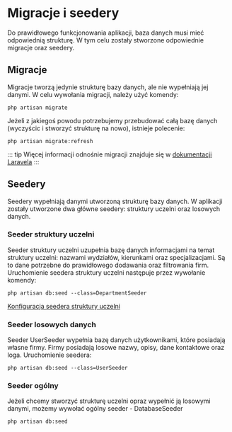 # Migracje i seedery
Do prawidłowego funkcjonowania aplikacji, baza danych musi mieć odpowiednią strukturę. W tym celu zostały stworzone odpowiednie migracje oraz seedery.

## Migracje
Migracje tworzą jedynie strukturę bazy danych, ale nie wypełniają jej danymi. W celu wywołania migracji, należy użyć komendy:
```
php artisan migrate
```

Jeżeli z jakiegoś powodu potrzebujemy przebudować całą bazę danych (wyczyścic i stworzyć strukturę na nowo), istnieje polecenie:
```
php artisan migrate:refresh
```

::: tip
Więcej informacji odnośnie migracji znajduje się w [dokumentacji Laravela](https://laravel.com/docs/9.x/migrations)
:::

## Seedery
Seedery wypełniają danymi utworzoną strukturę bazy danych. W aplikacji zostały utworzone dwa główne seedery: struktury uczelni oraz losowych danych.

### Seeder struktury uczelni
Seeder struktury uczelni uzupełnia bazę danych informacjami na temat struktury uczelni: nazwami wydziałów, kierunkami oraz specjalizacjami. Są to dane potrzebne do prawidłowego dodawania oraz filtrowania firm. Uruchomienie seedera struktury uczelni następuje przez wywołanie komendy:
```
php artisan db:seed --class=DepartmentSeeder
```

[Konfiguracja seedera struktury uczelni](../technical/configure#seeder-struktury-uczelni)

### Seeder losowych danych
Seeder UserSeeder wypełnia bazę danych użytkownikami, które posiadają własne firmy. Firmy posiadają losowe nazwy, opisy, dane kontaktowe oraz loga. Uruchomienie seedera:
```
php artisan db:seed --class=UserSeeder
```

### Seeder ogólny
Jeżeli chcemy stworzyć strukturę uczelni opraz wypełnić ją losowymi danymi, możemy wywołać ogólny seeder - DatabaseSeeder
```
php artisan db:seed
```
